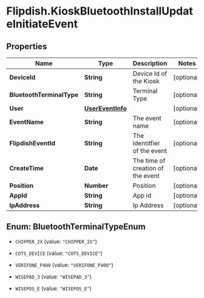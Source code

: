 # Flipdish.KioskBluetoothInstallUpdateInitiateEvent

## Properties

Name | Type | Description | Notes
------------ | ------------- | ------------- | -------------
**DeviceId** | **String** | Device Id of the Kiosk | [optional] 
**BluetoothTerminalType** | **String** | Terminal Type | [optional] 
**User** | [**UserEventInfo**](UserEventInfo.md) |  | [optional] 
**EventName** | **String** | The event name | [optional] 
**FlipdishEventId** | **String** | The identitfier of the event | [optional] 
**CreateTime** | **Date** | The time of creation of the event | [optional] 
**Position** | **Number** | Position | [optional] 
**AppId** | **String** | App id | [optional] 
**IpAddress** | **String** | Ip Address | [optional] 



## Enum: BluetoothTerminalTypeEnum


* `CHIPPER_2X` (value: `"CHIPPER_2X"`)

* `COTS_DEVICE` (value: `"COTS_DEVICE"`)

* `VERIFONE_P400` (value: `"VERIFONE_P400"`)

* `WISEPAD_3` (value: `"WISEPAD_3"`)

* `WISEPOS_E` (value: `"WISEPOS_E"`)




